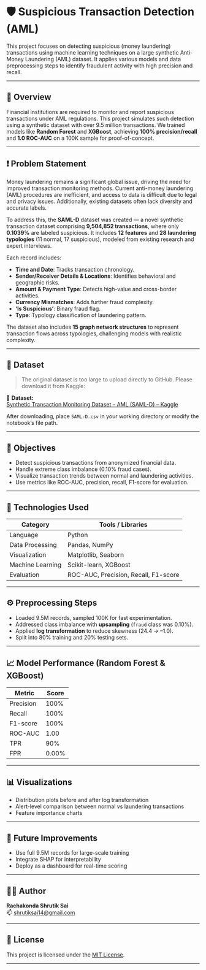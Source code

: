 # 🛡️ Suspicious Transaction Detection (AML) 

This project focuses on detecting suspicious (money laundering) transactions using machine learning techniques on a large synthetic Anti-Money Laundering (AML) dataset. It applies various models and data preprocessing steps to identify fraudulent activity with high precision and recall.

---

## 📌 Overview

Financial institutions are required to monitor and report suspicious transactions under AML regulations. This project simulates such detection using a synthetic dataset with over 9.5 million transactions. We trained models like **Random Forest** and **XGBoost**, achieving **100% precision/recall** and **1.0 ROC-AUC** on a 100K sample for proof-of-concept.

---

## ❗ Problem Statement

Money laundering remains a significant global issue, driving the need for improved transaction monitoring methods. Current anti-money laundering (AML) procedures are inefficient, and access to data is difficult due to legal and privacy issues. Additionally, existing datasets often lack diversity and accurate labels.

To address this, the **SAML-D** dataset was created — a novel synthetic transaction dataset comprising **9,504,852 transactions**, where only **0.1039%** are labeled suspicious. It includes **12 features** and **28 laundering typologies** (11 normal, 17 suspicious), modeled from existing research and expert interviews.

Each record includes:
- **Time and Date**: Tracks transaction chronology.
- **Sender/Receiver Details & Locations**: Identifies behavioral and geographic risks.
- **Amount & Payment Type**: Detects high-value and cross-border activities.
- **Currency Mismatches**: Adds further fraud complexity.
- **‘Is Suspicious’**: Binary fraud flag.
- **Type**: Typology classification of laundering pattern.

The dataset also includes **15 graph network structures** to represent transaction flows across typologies, challenging models with realistic complexity.

---

## 📂 Dataset

> The original dataset is too large to upload directly to GitHub. Please download it from Kaggle:

🔗 **Dataset:**  
[Synthetic Transaction Monitoring Dataset – AML (SAML-D) – Kaggle](https://www.kaggle.com/datasets/berkanoztas/synthetic-transaction-monitoring-dataset-aml)

After downloading, place `SAML-D.csv` in your working directory or modify the notebook’s file path.

---

## 🧠 Objectives

- Detect suspicious transactions from anonymized financial data.
- Handle extreme class imbalance (0.10% fraud cases).
- Visualize transaction trends between normal and laundering activities.
- Use metrics like ROC-AUC, precision, recall, F1-score for evaluation.

---

## 🔧 Technologies Used

| Category          | Tools / Libraries                         |
|-------------------|--------------------------------------------|
| Language          | Python                                     |
| Data Processing   | Pandas, NumPy                              |
| Visualization     | Matplotlib, Seaborn                        |
| Machine Learning  | Scikit-learn, XGBoost                      |
| Evaluation        | ROC-AUC, Precision, Recall, F1-score       |

---

## ⚙️ Preprocessing Steps

- Loaded 9.5M records, sampled 100K for fast experimentation.
- Addressed class imbalance with **upsampling** (`fraud` class was 0.10%).
- Applied **log transformation** to reduce skewness (24.4 → –1.0).
- Split into 80% training and 20% testing sets.

---

## 📈 Model Performance (Random Forest & XGBoost)

| Metric          | Score       |
|----------------|-------------|
| Precision       | 100%        |
| Recall          | 100%        |
| F1-score        | 100%        |
| ROC-AUC         | 1.00        |
| TPR             | 90%         |
| FPR             | 0.00%       |

---

## 📊 Visualizations

- Distribution plots before and after log transformation
- Alert-level comparison between normal vs laundering transactions
- Feature importance charts

---

## 🔁 Future Improvements

- Use full 9.5M records for large-scale training
- Integrate SHAP for interpretability
- Deploy as a dashboard for real-time scoring

---

## 🧑‍💻 Author

**Rachakonda Shrutik Sai**  
📫 shrutiksai14@gmail.com  

---

## 📜 License

This project is licensed under the [MIT License](LICENSE).

---
